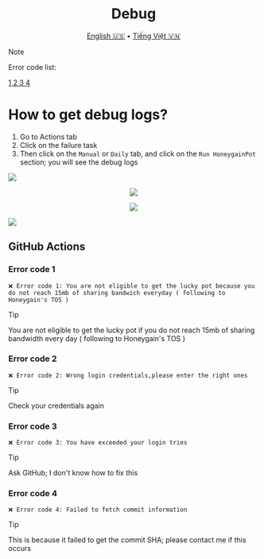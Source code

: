 <h1 align="center">Debug</h1>
<p align="center">
  <a href="Debug.md">English 🇺🇸</a>
  •
  <a href="Debug-vn.md">Tiếng Việt 🇻🇳</a>
</p>

> [!NOTE]
> Error code list:
> <p align="left">
> <a href="#error-code-1">1 </a>
> <a href="#error-code-2">2 </a>
> <a href="#error-code-3">3 </a>
> <a href="#error-code-4">4 </a>
> </p>
# How to get debug logs?
1. Go to Actions tab
2. Click on the failure task
3. Then click on the `Manual` or `Daily` tab, and click on the `Run HoneygainPot` section; you will see the debug logs

<p align="left">
  <img src="/Img/step-1.png">
</p>
<p align="center">
  <img src="/Img/step-2.png">
</p>
<p align="center">
  <img src="/Img/step-3.png">
</p>
<p align="left">
  <img src="/Img/step-4.png">
</p>
  
## GitHub Actions

### Error code 1

```
❌ Error code 1: You are not eligible to get the lucky pot because you do not reach 15mb of sharing bandwich everyday ( following to Honeygain's TOS )
```

> [!TIP]
> You are not eligible to get the lucky pot if you do not reach 15mb of sharing bandwidth every day ( following to Honeygain's TOS )

### Error code 2

```
❌ Error code 2: Wrong login credentials,please enter the right ones
```

> [!TIP]
> Check your credentials again

### Error code 3

```
❌ Error code 3: You have exceeded your login tries
```

> [!TIP]
> Ask GitHub; I don't know how to fix this

### Error code 4

```
❌ Error code 4: Failed to fetch commit information
```

> [!TIP]
> This is because it failed to get the commit SHA; please contact me if this occurs